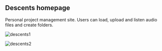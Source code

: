## Descents homepage

Personal project management site.
Users can load, upload and listen audio files and create folders.

![descents1](https://user-images.githubusercontent.com/51227125/124937671-48c68380-e010-11eb-82ef-866bd371c9f0.png)

![descents2](https://user-images.githubusercontent.com/51227125/124938367-e7eb7b00-e010-11eb-8114-ee956a3a3734.png)
